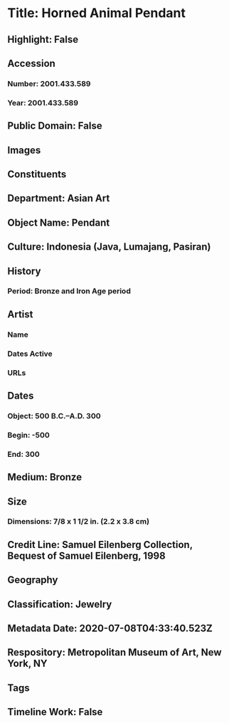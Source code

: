 # Title: Horned Animal Pendant
## Highlight: False
## Accession
### Number: 2001.433.589
### Year: 2001.433.589
## Public Domain: False
## Images
## Constituents
## Department: Asian Art
## Object Name: Pendant
## Culture: Indonesia (Java, Lumajang, Pasiran)
## History
### Period: Bronze and Iron Age period
## Artist
### Name
### Dates Active
### URLs
## Dates
### Object: 500 B.C.–A.D. 300
### Begin: -500
### End: 300
## Medium: Bronze
## Size
### Dimensions: 7/8 x 1 1/2 in. (2.2 x 3.8 cm)
## Credit Line: Samuel Eilenberg Collection, Bequest of Samuel Eilenberg, 1998
## Geography
## Classification: Jewelry
## Metadata Date: 2020-07-08T04:33:40.523Z
## Respository: Metropolitan Museum of Art, New York, NY
## Tags
## Timeline Work: False